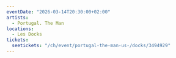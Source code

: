 ```yaml
---
eventDate: "2026-03-14T20:30:00+02:00"
artists:
  - Portugal. The Man
locations:
  - Les Docks
tickets:
  seetickets: "/ch/event/portugal-the-man-us-/docks/3494929"
---
```

